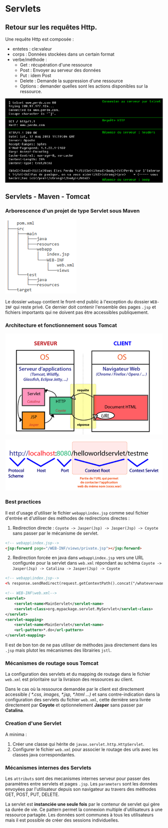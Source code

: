 # Servlets

## Retour sur les requêtes Http.

Une requête Http est composée  :
- entetes : cle:valeur
- corps : Données stockées dans un certain format
- verbe/méthode :
	- Get : récupération d'une ressource
	- Post : Envoyer au serveur des données
	- Put : idem Post
	- Delete : Demande la suppression d'une ressource
	- Options : demander quelles sont les actions disponibles sur la ressource.

![Requete Http](images/http-request.png)

## Servlets - Maven - Tomcat

### Arborescence d'un projet de type Servlet sous Maven

![Maven arborescence](images/maven-servlet-arbo.png)

Le dossier `webapp` contient le front-end public à l'exception du dossier `WEB-INF` qui reste privé.
Ce dernier doit contenir l'ensemble des pages `.jsp` et fichiers importants qui ne doivent pas être accessibles publiquement.

### Architecture et fonctionnement sous Tomcat

![Tomcat architecture client serveur](images/tomcat-client-server.png)

![Requete Http](images/context-web.png)

### Best practices

Il est d'usage d'utiliser le fichier `webapp\index.jsp` comme seul fichier d'entrée et d'utiliser des méthodes de redirections directes :

1. Redirection directe : `Coyote -> Jasper(Jsp) -> Jasper(Jsp) -> Coyote` sans passer par le mécanisme de servlet.

```html
<!-- webapp\index.jsp-->
<jsp:forward page="/WEB-INF/views/private.jsp"></jsp:forward>
```
2. Redirection forcée en java dans `webapp\index.jsp` vers une URL configurée pour la servlet dans `web.xml` répondant au schéma `Coyote -> Jasper(Jsp) -> Catalina -> Jasper(Jsp) -> Coyote`

```html
<!-- webapp\index.jsp-->
<% response.sendRedirect(request.getContextPath().concat("/whateveruwant.do")); %>
```
```xml
<!-- WEB-INF\web.xml-->
<servlet>
	<servlet-name>MainServlet</servlet-name>
	<servlet-class>org.mypackage.servlet.MyServlet</servlet-class>
</servlet>
<servlet-mapping>
	<servlet-name>MainServlet</servlet-name>
	<url-pattern>*.do</url-pattern>
</servlet-mapping>
```

Il est de bon ton de ne pas utiliser de méthodes java directement dans les `.jsp` mais plutot les mécanismes des librairies `jstl`. 

### Mécanismes de routage sous Tomcat

La configuration des servlets et du mapping de routage dans le fichier `web.xml` est prioritaire sur la livraison des ressources au client.

Dans le cas où la ressource demandée par le client est directement accessible _( *.css, images, *.jsp, *.html ...)_ et sans contre-indication dans la configuration des servlets du fichier `web.xml`, cette dernière sera livrée directement par **Coyote** et optionnelement **Jasper** sans passer par **Catalina**.

### Creation d'une Servlet

A minima : 

1. Créer une classe qui hérite de `javax.servlet.http.HttpServlet`.
1. Configurer le fichier `web.xml` pour associer le routage des urls avec les classes java correspondantes.

### Mécanismes internes des Servlets

Les `attributs` sont des mecanismes internes serveur pour passer des paramètres entre servlets et pages `.jsp`.
Les `parameters` sont les données envoyées par l'utilisateur depuis son navigateur au travers des méthodes GET, POST, PUT, DELETE.

La servlet est **instanciée une seule fois** par le contenur de servlet qui gère sa durée de vie.
Ce pattern permet la connexion multiple d'utilisateurs à une ressource partagée.
Les données sont communes à tous les utilisateurs mais il est possible de créer des sessions individuelles.
